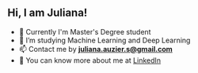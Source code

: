 <p align="center">
  <h2>Hi, I am Juliana!</h2>
</p>

- 🔭 Currently I'm Master's Degree student
- 🌱 I’m studying Machine Learning and Deep Learning
- 📫 Contact me by **juliana.auzier.s@gmail.com**
- 📄 You can know more about me at [LinkedIn](https://www.linkedin.com/in/juliana-auzier/)

